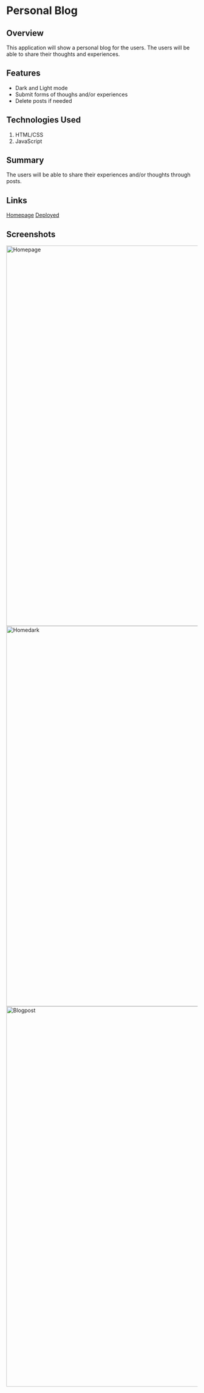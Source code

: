 # Personal Blog

## Overview
This application will show a personal blog for the users.
The users will be able to share their thoughts and experiences.
## Features
* Dark and Light mode
* Submit forms of thoughs and/or experiences
* Delete posts if needed
## Technologies Used
1. HTML/CSS
2. JavaScript

## Summary 
The users will be able to share their experiences and/or thoughts through posts.

## Links
[Homepage](https://github.com/san1718/mc04-PersonalBlog)
[Deployed]()
## Screenshots
<img width="1000" alt="Homepage" src="">
<img width="1000" alt="Homedark" src="">
<img width="1000" alt="Blogpost" src="">
